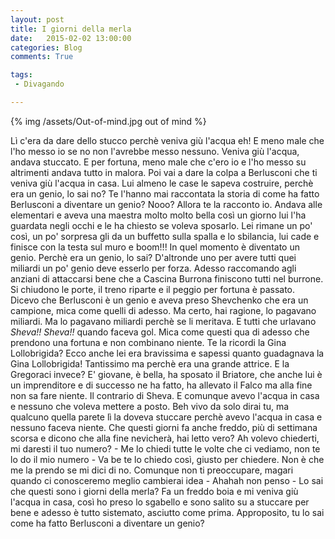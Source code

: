 ```yaml
---
layout: post
title: I giorni della merla
date:   2015-02-02 13:00:00
categories: Blog
comments: True

tags:
 - Divagando

---
```


{% img /assets/Out-of-mind.jpg out of mind %}

Lì c'era da dare dello stucco perchè veniva giù l'acqua eh! E meno male che l'ho messo io se no non l'avrebbe messo nessuno. Veniva giù l'acqua, andava stuccato. E per fortuna, meno male che c'ero io e l'ho messo su altrimenti andava tutto in malora. Poi vai a dare la colpa a Berlusconi che ti veniva giù l'acqua in casa. Lui almeno le case le sapeva costruire, perchè era un genio, lo sai no? Te l'hanno mai raccontata la storia di come ha fatto Berlusconi a diventare un genio? Nooo? Allora te la racconto io. Andava alle elementari e aveva una maestra molto molto bella così un giorno lui l'ha guardata negli occhi e le ha chiesto se voleva sposarlo. Lei rimane un po' così, un po' sorpresa gli da un buffetto sulla spalla e lo sbilancia, lui cade e finisce con la testa sul muro e boom!!! In quel momento è diventato un genio. Perchè era un genio, lo sai? D'altronde uno per avere tutti quei miliardi un po' genio deve esserlo per forza. Adesso raccomando agli anziani di attaccarsi bene che a Cascina Burrona finiscono tutti nel burrone. Si chiudono le porte, il treno riparte e il peggio per fortuna è passato. Dicevo che Berlusconi è un genio e aveva preso Shevchenko che era un campione, mica come quelli di adesso. Ma certo, hai ragione, lo pagavano miliardi. Ma lo pagavano miliardi perchè se li meritava. E tutti che urlavano *Sheva!! Sheva!!* quando faceva gol. Mica come questi qua di adesso che prendono una fortuna e non combinano niente. Te la ricordi la Gina Lollobrigida? Ecco anche lei era bravissima e sapessi quanto guadagnava la Gina Lollobrigida! Tantissimo ma perchè era una grande attrice. E la Gregoraci invece? E' giovane, è bella, ha sposato il Briatore, che anche lui è un imprenditore e di successo ne ha fatto, ha allevato il Falco ma alla fine non sa fare niente. Il contrario di Sheva. E comunque avevo l'acqua in casa e nessuno che voleva mettere a posto. Beh vivo da solo dirai tu, ma qualcuno quella parete lì la doveva stuccare perchè avevo l'acqua in casa e nessuno faceva niente. Che questi giorni fa anche freddo, più di settimana scorsa e dicono che alla fine nevicherà, hai letto vero? Ah volevo chiederti, mi daresti il tuo numero? - Me lo chiedi tutte le volte che ci vediamo, non te lo do il mio numero - Va be te lo chiedo così, giusto per chiedere. Non è che me la prendo se mi dici di no. Comunque non ti preoccupare, magari quando ci conosceremo meglio cambierai idea - Ahahah non penso - Lo sai che questi sono i giorni della merla? Fa un freddo boia e mi veniva giù l'acqua in casa, così ho preso lo sgabello e sono salito su a stuccare per bene e adesso è tutto sistemato, asciutto come prima. Approposito, tu lo sai come ha fatto Berlusconi a diventare un genio?





